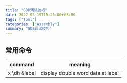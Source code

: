```yaml
---
title: "GDB调试技巧"
date: 2022-03-19T15:26:00+08:00
tags: ["Tool"]
categories: ["Assembly"]
summary: "GDB调试技巧"
---
```


## 常用命令

| command      | meaning                           |
| ------------ | --------------------------------- |
| x \dh &label | display double word data at label |
